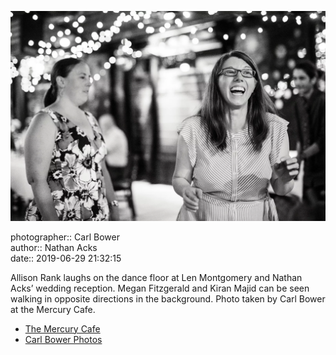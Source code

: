 ![Allison Rank laughs on the dance floor](assets/2019-06-29-set-4-the-dance-47.webp)

photographer:: Carl Bower  
author:: Nathan Acks  
date:: 2019-06-29 21:32:15

Allison Rank laughs on the dance floor at Len Montgomery and Nathan Acks’ wedding reception. Megan Fitzgerald and Kiran Majid can be seen walking in opposite directions in the background. Photo taken by Carl Bower at the Mercury Cafe.

* [The Mercury Cafe](http://mercurycafe.com)
* [Carl Bower Photos](https://carlbowerphotos.com)
